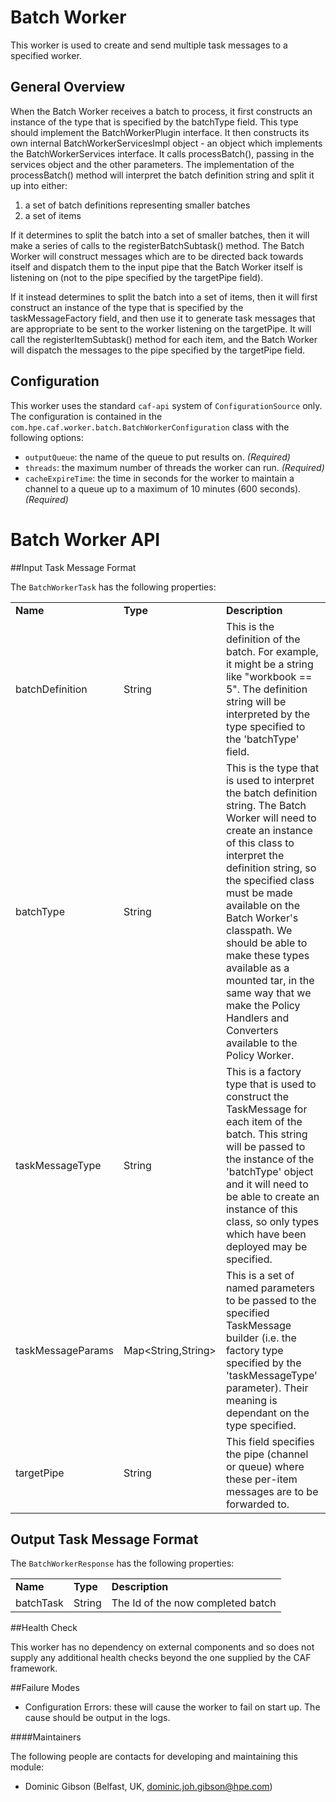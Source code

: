 # Batch Worker

This worker is used to create and send multiple task messages to a specified worker. 

## General Overview
When the Batch Worker receives a batch to process, it first constructs an instance of the type that is specified by the batchType field. This type should implement the BatchWorkerPlugin interface.
It then constructs its own internal BatchWorkerServicesImpl object - an object which implements the BatchWorkerServices interface.
It calls processBatch(), passing in the services object and the other parameters.
The implementation of the processBatch() method will interpret the batch definition string and split it up into either:

1. a set of batch definitions representing smaller batches
2. a set of items

If it determines to split the batch into a set of smaller batches, then it will make a series of calls to the registerBatchSubtask() method. The Batch Worker will construct messages which are to be directed back towards itself and dispatch them to the input pipe that the Batch Worker itself is listening on (not to the pipe specified by the targetPipe field).

If it instead determines to split the batch into a set of items, then it will first construct an instance of the type that is specified by the taskMessageFactory field, and then use it to generate task messages that are appropriate to be sent to the worker listening on the targetPipe. It will call the registerItemSubtask() method for each item, and the Batch Worker will dispatch the messages to the pipe specified by the targetPipe field.

## Configuration 

This worker uses the standard `caf-api` system of `ConfigurationSource` only. The configuration is contained in the `com.hpe.caf.worker.batch.BatchWorkerConfiguration`
class with the following options:

*   `outputQueue`: the name of the queue to put results on. _(Required)_
*   `threads`: the maximum number of threads the worker can run. _(Required)_
*   `cacheExpireTime`: the time in seconds for the worker to maintain a channel to a queue up to a maximum of 10 minutes (600 seconds). _(Required)_

# Batch Worker API

##Input Task Message Format

The `BatchWorkerTask` has the following properties: 

<table>
    <tr>
        <td><b>Name</b></td>
        <td><b>Type</b></td>
        <td><b>Description</b></td>
    </tr>
    <tr>
        <td>batchDefinition</td>
        <td>String</td>
        <td>This is the definition of the batch. For example, it might be a string like "workbook == 5". The definition string will be interpreted by the type specified to the 'batchType' field.</td>
    </tr>
    <tr>
        <td>batchType</td>
        <td>String</td>
        <td>This is the type that is used to interpret the batch definition string. The Batch Worker will need to create an instance of this class to interpret the definition string, so the specified class must be made available on the Batch Worker's classpath. We should be able to make these types available as a mounted tar, in the same way that we make the Policy Handlers and Converters available to the Policy Worker.</td>
    </tr>
    <tr>
        <td>taskMessageType</td>
        <td>String</td>
        <td>This is a factory type that is used to construct the TaskMessage for each item of the batch. This string will be passed to the instance of the 'batchType' object and it will need to be able to create an instance of this class, so only types which have been deployed may be specified.</td>
    </tr>
    <tr>
        <td>taskMessageParams</td>
        <td>Map&lt;String,String&gt;</td>
        <td>This is a set of named parameters to be passed to the specified TaskMessage builder (i.e. the factory type specified by the 'taskMessageType' parameter). Their meaning is dependant on the type specified.</td>
    </tr>
    <tr>
        <td>targetPipe</td>
        <td>String</td>
        <td>This field specifies the pipe (channel or queue) where these per-item messages are to be forwarded to.</td>
    </tr>
</table>


## Output Task Message Format
The `BatchWorkerResponse` has the following properties:

<table>
    <tr>
        <td><b>Name</b></td>
        <td><b>Type</b></td>
        <td><b>Description</b></td>
    </tr>
    <tr>
        <td>batchTask</td>
        <td>String</td>
        <td>The Id of the now completed batch</td>
    </tr>
</table>

##Health Check

This worker has no dependency on external components and so does not supply any additional health checks beyond the one supplied by the CAF framework.

##Failure Modes

*   Configuration Errors: these will cause the worker to fail on start up. The cause should be output in the logs.

####Maintainers

The following people are contacts for developing and maintaining this module:

*   Dominic Gibson (Belfast, UK, dominic.joh.gibson@hpe.com)
